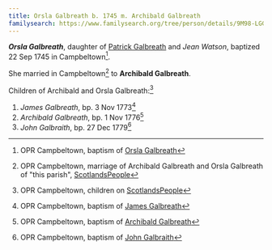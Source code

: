 ```yaml
---
title: Orsla Galbreath b. 1745 m. Archibald Galbreath
familysearch: https://www.familysearch.org/tree/person/details/9M98-LGG
---
```

***Orsla Galbreath***, daughter of [Patrick Galbreath](galbreath-patrick-1712.md) and *Jean Watson*,
baptized 22 Sep 1745 in Campbeltown[^orsla-birth].

She married in Campbeltown[^orsla-marriage] to **Archibald Galbreath**.

Children of Archibald and Orsla Galbreath:[^children]

1. *James Galbreath*, bp. 3 Nov 1773[^james-birth]
2. *Archibald Galbreath*, bp. 1 Nov 1776[^archibald-birth]
3. *John Galbraith*, bp. 27 Dec 1779[^john-birth]

[^orsla-birth]: OPR Campbeltown, baptism of [Orsla Galbreath](/sources/opr-campbeltown-births.md#1745-09-22-orsla-galbreath)

[^orsla-marriage]: OPR Campbeltown, marriage of Archibald Galbreath and Orsla Galbreath of "this parish", [ScotlandsPeople](https://www.scotlandspeople.gov.uk/view-image/nrs_opr_records/9531814?image=157)

[^children]: OPR Campbeltown, children on [ScotlandsPeople](https://www.scotlandspeople.gov.uk/record-results?search_type=people&event=%28B%20OR%20C%20OR%20S%29&record_type%5B0%5D=opr_births&church_type=Old%20Parish%20Registers&dl_cat=church&dl_rec=church-births-baptisms&surname=Galbr&surname_so=starts&forename_so=starts&from_year=1773&to_year=1790&parent_names=Archibald&parent_names_so=exact&parent_name_two=Orsla&parent_name_two_so=soundex&county=ARGYLL&record=Church%20of%20Scotland%20%28old%20parish%20registers%29%20Roman%20Catholic%20Church%20Other%20churches&rd_real_name%5B0%5D=CAMPBELTOWN%20%28LANDWARD%29%20OR%20CAMPBELTOWN%20%28BURGH%29%20OR%20CAMPBELTOWN&rd_display_name%5B0%5D=CAMPBELTOWN%20%28LANDWARD%29%7CCAMPBELTOWN%20%28BURGH%29%7CCAMPBELTOWN_CAMPBELTOWN&rd_label%5B0%5D=CAMPBELTOWN&rd_name%5B0%5D=CAMPBELTOWN%20%2ALANDWARD%2A%20OR%20CAMPBELTOWN%20%2ABURGH%2A%20OR%20CAMPBELTOWN&sort=asc&order=Date&field=year)


[^james-birth]: OPR Campbeltown, baptism of [James Galbreath](/sources/opr-campbeltown-births.md#1773-11-03-james-galbreath)

[^archibald-birth]: OPR Campbeltown, baptism of [Archibald Galbreath](/sources/opr-campbeltown-births.md#1776-11-01-archibald-galbreath)

[^john-birth]: OPR Campbeltown, baptism of [John Galbraith](/sources/opr-campbeltown-births.md#1779-12-27-john-galbraith)
